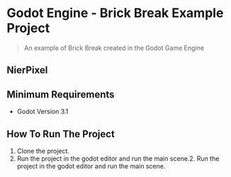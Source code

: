 # Godot Engine - Brick Break Example Project
> An example of Brick Break created in the Godot Game Engine
## NierPixel

## Minimum Requirements
* Godot Version 3.1

## How To Run The Project

1. Clone the project.
2. Run the project in the godot editor and run the main scene.2. Run the project in the godot editor and run the main scene.
